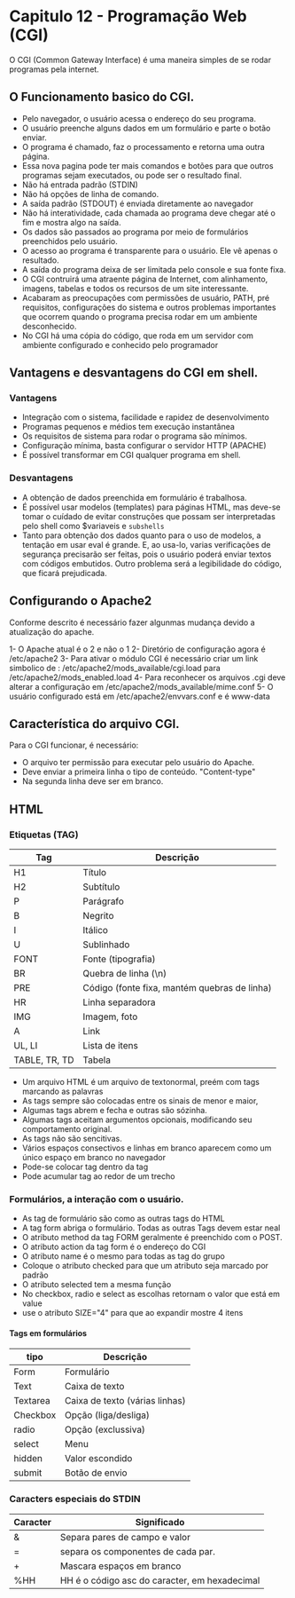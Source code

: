 #  Capitulo 12 - Programação Web (CGI)

O CGI (Common Gateway Interface) é uma maneira simples de se rodar programas
pela internet.

## O Funcionamento basico do CGI.

*  Pelo navegador, o usuário acessa o endereço do seu programa.
*  O usuário preenche alguns dados em um formulário e parte o botão enviar.
*  O programa é chamado, faz o processamento e retorna uma outra página.
*  Essa nova pagina pode ter mais comandos e botões para que outros programas
   sejam executados, ou pode ser o resultado final.
*  Não há entrada padrão (STDIN)
*  Não há opções de linha de comando.
*  A saída padrão (STDOUT) é enviada diretamente ao navegador
*  Não há interatividade, cada chamada ao programa deve chegar até o fim e
   mostra algo na saída.
*  Os dados são passados ao programa por meio de formulários preenchidos pelo
   usuário.
*  O acesso ao programa é transparente para o usuário. Ele vê apenas o
   resultado.
*  A saída do programa deixa de ser limitada pelo console e sua fonte fixa.
*  O CGI contruirá uma atraente página de Internet, com alinhamento, imagens,
   tabelas e todos os recursos de um site interessante.
*  Acabaram as preocupações com permissões de usuário, PATH, pré requisitos,
   configurações do sistema e outros problemas importantes que ocorrem quando o
   programa precisa rodar em um ambiente desconhecido.
*  No CGI há uma cópia do código, que roda em um servidor com ambiente
   configurado e conhecido pelo programador

## Vantagens e desvantagens do CGI em shell.

###  Vantagens   

*  Integração com o sistema, facilidade e rapidez de desenvolvimento
*  Programas pequenos e médios tem execução instantânea 
*  Os requisitos de sistema para rodar o programa são mínimos.
*  Configuração mínima, basta configurar o servidor HTTP (APACHE)
*  É possível transformar em CGI qualquer programa em shell.

###  Desvantagens

*  A obtenção de dados preenchida em formulário é trabalhosa.
*  É possível usar modelos (templates) para páginas HTML, mas deve-se tomar o
   cuídado de evitar construções que possam ser interpretadas pelo shell como
   $variaveis e `subshells`
*  Tanto para obtenção dos dados quanto para o uso de modelos, a tentação em
   usar eval é grande. E, ao usa-lo, varias verificações de segurança
   precisarão ser feitas, pois o usuário poderá enviar textos com códigos
   embutidos. Outro problema será a legibilidade do código, que ficará
   prejudicada.

##  Configurando o Apache2

Conforme descrito é necessário fazer algunmas mudança devido a atualização do
apache.

1- O Apache atual é o 2 e não o 1
2- Diretório de configuração agora é /etc/apache2
3- Para ativar o módulo CGI é necessário criar um link simbolico de :
	/etc/apache2/mods_available/cgi.load para /etc/apache2/mods_enabled.load
4- Para reconhecer os arquivos .cgi deve alterar a configuração em
 	/etc/apache2/mods_available/mime.conf
5- O usuário configurado está em /etc/apache2/envvars.conf e é www-data

##  Característica do arquivo CGI.

Para o CGI funcionar, é necessário:
*  O arquivo ter permissão para executar pelo usuário do Apache.
*  Deve enviar a primeira linha o tipo de conteúdo. "Content-type"
*  Na segunda linha deve ser em branco.

##  HTML

###  Etiquetas (TAG)

Tag           | Descrição 
------------- | ---------------------------------
H1            |  Título                                                       
H2            |  Subtítulo                                                    
P             |  Parágrafo                                                    
B             |  Negrito                                                      
I             |  Itálico                                                      
U             |  Sublinhado                                                   
FONT          |  Fonte (tipografia)                                           
BR            |  Quebra de linha (\n)                                         
PRE           |  Código (fonte fixa, mantém quebras de linha)                 
HR            |  Linha separadora                                             
IMG           |  Imagem, foto                                                 
A             |  Link                                                         
UL, LI        |  Lista de itens                                               
TABLE, TR, TD |  Tabela                                                       
                                                                              

*  Um arquivo HTML é um arquivo de textonormal, preém com tags marcando as
   palavras
*  As tags sempre são colocadas entre os sinais de menor e maior, <assim>
*  Algumas tags abrem e fecha e outras são sózinha. 
*  Algumas tags aceitam argumentos opcionais, modificando seu comportamento
   original.
*  As tags não são sencitivas.
*  Vários espaços consectivos e linhas em branco aparecem como um único espaço
   em branco no navegador
*  Pode-se colocar tag dentro da tag
*  Pode acumular tag ao redor de um trecho 

###  Formulários, a interação com o usuário.

*  As tag de formulário são como as outras tags do HTML
*  A tag form abriga o formulário. Todas as outras Tags devem estar neal
*  O atributo method da tag FORM geralmente é preenchido com o POST.
*  O atributo action da tag form é o endereço do CGI
*  O atributo name é o mesmo para todas as tag do grupo
*  Coloque o atributo checked para que um atributo seja marcado por padrão
*  O atributo selected tem a mesma função
*  No checkbox, radio e select as escolhas retornam o valor que está em value
*  use o atributo SIZE="4" para que ao expandir mostre 4 itens



####  Tags em formulários

tipo     |  Descrição
-------- |  -------------------------------
Form     |  Formulário
Text     |  Caixa de texto 
Textarea |  Caixa de texto (várias linhas)
Checkbox |  Opção (liga/desliga)
radio    |  Opção (exclussiva)
select   |  Menu
hidden   |  Valor escondido
submit   |  Botão de envio

###  Caracters especiais do STDIN

Caracter |  Significado
-------- |  ---
&        |  Separa pares de campo e valor
=        |  separa os componentes de cada par.
+        |  Mascara espaços em branco
%HH      |  HH é o código asc do caracter, em hexadecimal



